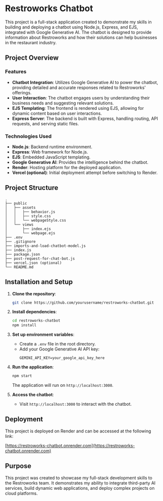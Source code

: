 # Restroworks Chatbot

This project is a full-stack application created to demonstrate my skills in building and deploying a chatbot using Node.js, Express, and EJS, integrated with Google Generative AI. The chatbot is designed to provide information about Restroworks and how their solutions can help businesses in the restaurant industry.

## Project Overview

### Features
- **Chatbot Integration**: Utilizes Google Generative AI to power the chatbot, providing detailed and accurate responses related to Restroworks' offerings.
- **User Interaction**: The chatbot engages users by understanding their business needs and suggesting relevant solutions.
- **EJS Templating**: The frontend is rendered using EJS, allowing for dynamic content based on user interactions.
- **Express Server**: The backend is built with Express, handling routing, API requests, and serving static files.

### Technologies Used
- **Node.js**: Backend runtime environment.
- **Express**: Web framework for Node.js.
- **EJS**: Embedded JavaScript templating.
- **Google Generative AI**: Provides the intelligence behind the chatbot.
- **Render**: Hosting platform for the deployed application.
- **Vercel (optional)**: Initial deployment attempt before switching to Render.

## Project Structure
```
.
├── public
│   ├── assets
│   │   ├── behavior.js
│   │   ├── style.css
│   │   └── webpageStyle.css
│   └── views
│       ├── index.ejs
│       └── webpage.ejs
├── .env
├── .gitignore
├── imports-and-load-chatbot-model.js
├── index.js
├── package.json
├── post-request-for-chat-bot.js
├── vercel.json (optional)
└── README.md
```

## Installation and Setup

1. **Clone the repository**:
   ```bash
   git clone https://github.com/yourusername/restroworks-chatbot.git
   ```

2. **Install dependencies**:
   ```bash
   cd restroworks-chatbot
   npm install
   ```

3. **Set up environment variables**:
   - Create a `.env` file in the root directory.
   - Add your Google Generative AI API key:
     ```
     GEMINI_API_KEY=your_google_api_key_here
     ```

4. **Run the application**:
   ```bash
   npm start
   ```
   The application will run on `http://localhost:3000`.

5. **Access the chatbot**:
   - Visit `http://localhost:3000` to interact with the chatbot.

## Deployment

This project is deployed on Render and can be accessed at the following link:

[https://restroworks-chatbot.onrender.com](https://restroworks-chatbot.onrender.com)

## Purpose

This project was created to showcase my full-stack development skills to the Restroworks team. It demonstrates my ability to integrate third-party AI services, build dynamic web applications, and deploy complex projects on cloud platforms.

